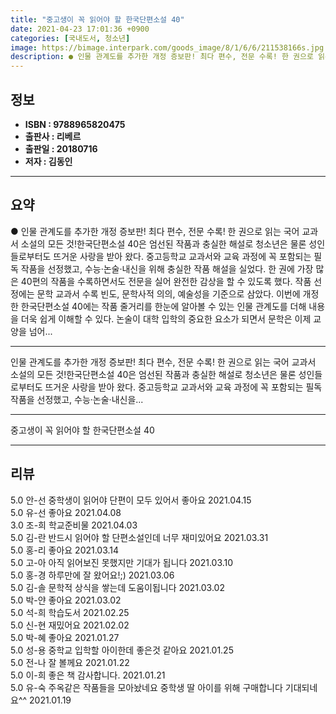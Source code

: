 ```yaml
---
title: "중고생이 꼭 읽어야 할 한국단편소설 40"
date: 2021-04-23 17:01:36 +0900
categories: [국내도서, 청소년]
image: https://bimage.interpark.com/goods_image/8/1/6/6/211538166s.jpg
description: ● 인물 관계도를 추가한 개정 증보판! 최다 편수, 전문 수록! 한 권으로 읽는 국어 교과서 소설의 모든 것!한국단편소설 40은 엄선된 작품과 충실한 해설로 청소년은 물론 성인들로부터도 뜨거운 사랑을 받아 왔다. 중고등학교 교과서와 교육 과정에 꼭 포함되는 필독 작품을 선정했고, 수능
---
```


## **정보**

- **ISBN : 9788965820475**
- **출판사 : 리베르**
- **출판일 : 20180716**
- **저자 : 김동인**

------



## **요약**

●  인물 관계도를 추가한 개정 증보판! 최다 편수, 전문 수록! 한 권으로 읽는 국어 교과서 소설의 모든 것!한국단편소설 40은 엄선된 작품과 충실한 해설로 청소년은 물론 성인들로부터도 뜨거운 사랑을 받아 왔다. 중고등학교 교과서와 교육 과정에 꼭 포함되는 필독 작품을 선정했고, 수능·논술·내신을 위해 충실한 작품 해설을 실었다. 한 권에 가장 많은 40편의 작품을 수록하면서도 전문을 실어 완전한 감상을 할 수 있도록 했다. 작품 선정에는 문학 교과서 수록 빈도, 문학사적 의의, 예술성을 기준으로 삼았다. 이번에 개정한 한국단편소설 40에는 작품 줄거리를 한눈에 알아볼 수 있는 인물 관계도를 더해 내용을 더욱 쉽게 이해할 수 있다. 논술이 대학 입학의 중요한 요소가 되면서 문학은 이제 교양을 넘어...

------

인물 관계도를 추가한 개정 증보판! 최다 편수, 전문 수록!
한 권으로 읽는 국어 교과서 소설의 모든 것!한국단편소설 40은 엄선된 작품과 충실한 해설로 청소년은 물론 성인들로부터도 뜨거운 사랑을 받아 왔다. 중고등학교 교과서와 교육 과정에 꼭 포함되는 필독 작품을 선정했고, 수능·논술·내신을... 

------


중고생이 꼭 읽어야 할 한국단편소설 40 

------


## **리뷰** 

5.0 안-선 중학생이 읽어야 단편이 모두 있어서 좋아요 2021.04.15 <br/>5.0 유-선 좋아요 2021.04.08 <br/>3.0 조-희 학교준비물 2021.04.03 <br/>5.0 김-란 반드시 읽어야  할 단편소설인데 너무  재미있어요 2021.03.31 <br/>5.0 홍-리 좋아요 2021.03.14 <br/>5.0 고-아 아직 읽어보진 못했지만 기대가 됩니다 2021.03.10 <br/>5.0 홍-경 하루만에 잘 왔어요!;) 2021.03.06 <br/>5.0 김-솔 문학적 상식을 쌓는데 도움이됩니다 2021.03.02 <br/>5.0 박-얀 좋아요 2021.03.02 <br/>5.0 석-희 학습도서 2021.02.25 <br/>5.0 신-현 재밌어요  2021.02.02 <br/>5.0 박-혜 좋아요 2021.01.27 <br/>5.0 성-용 중학교 입학할 아이한데 좋은것 같아요 2021.01.25 <br/>5.0 전-나 잘 볼께요 2021.01.22 <br/>5.0 이-희 좋은 책 감사합니다. 2021.01.21 <br/>5.0 유-숙 주옥같은 작품들을 모아놨네요
중학생 딸 아이를 위해 구매합니다
기대되네요^^ 2021.01.19 <br/>